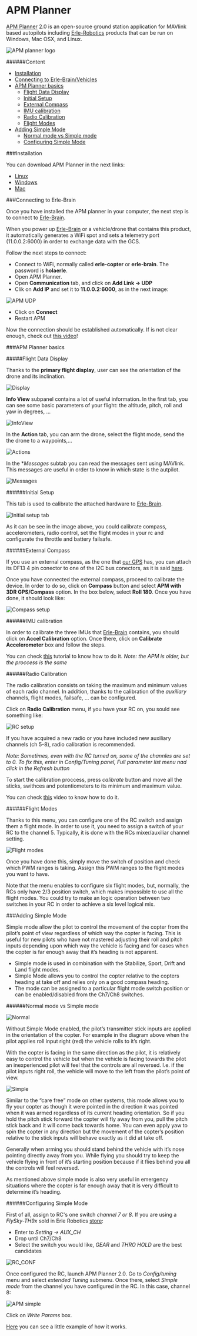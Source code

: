 # APM Planner

[APM Planner](http://planner2.ardupilot.com/) 2.0 is an open-source ground station application for MAVlink based autopilots including [Erle-Robotics](http://erlerobotics.com) products that can be run on Windows, Mac OSX, and Linux.

![APM planner logo](../img/GCS/apm_planner_logo.png)

######Content

* [Installation](#installation)
* [Connecting to Erle-Brain/Vehicles](#connecting-to-erle-brain)
* [APM Planner basics](#apm-planner-basics)
	* [Flight Data Display](#flight-data-display)
	* [Initial Setup](#initial-setup)
	* [External Compass](#external-compass)
	* [IMU calibration](#imu-calibration)
	* [Radio Calibration](#radio-calibration)
	* [Flight Modes](#flight-modes)
* [Adding Simple Mode](#adding-simple-mode) 
	* [Normal mode vs Simple mode](#normal-mode-vs-simple-mode)
	* [Configuring Simple Mode](#configuring-simple-mode)

###Installation

You can download APM Planner in the next links:

* [Linux](http://planner2.ardupilot.com/wiki/installation-for-linux/)
* [Windows](http://planner2.ardupilot.com/wiki/install-windows/)
* [Mac](http://planner2.ardupilot.com/wiki/mac-install/)

###Connecting to Erle-Brain

Once you have installed the APM planner in your computer, the next step is to connect to [Erle-Brain](http://erlerobotics.com/blog/erle-brain).

When you power up [Erle-Brain](http://erlerobotics.com/blog/erle-brain) or a vehicle/drone that contains this product, it automatically generates a WiFi spot and sets a telemetry port (11.0.0.2:6000) in order to exchange data with the GCS.

Follow the next steps to connect:

* Connect to WiFi, normally called **erle-copter** or **erle-brain**. The password is **holaerle**.
* Open APM Planner.
* Open **Communication** tab, and click on **Add Link -> UDP**
* Clik on **Add IP** and set it to **11.0.0.2:6000**, as in the next image:

![APM UDP](../img/GCS/apm_udp.png)

* Click on **Connect**
* Restart APM

Now the connection should be established automatically. If is not clear enough, check out [this video](https://www.youtube.com/watch?feature=player_detailpage&v=pKJyeTF_Qbo#t=69)!

###APM Planner basics

#####Flight Data Display

Thanks to the **primary flight display**, user can see the orientation of the drone and its inclination.

![Display](../img/GCS/apm_primary_display.png)

**Info View** subpanel contains a lot of useful information. In the first tab, you can see some basic parameters of your flight: the altitude, pitch, roll and yaw in degrees, ...

![InfoView](../img/GCS/apm_infoview.png)

In the **Action** tab, you can arm the drone, select the flight mode, send the the drone to a waypoints,...

![Actions](../img/GCS/apm_action.png)

In the **Messages* subtab you can read the messages sent using MAVlink. This messages are useful in order to know in which state is the autpilot.

![Messages](../img/GCS/apm_messages.png)

######Initial Setup

This tab is used to calibrate the attached hardware to [Erle-Brain](http://erlerobotics.com/blog/erle-brain).

![Initial setup tab](../img/GCS/apm_setup.png)

As it can be see in the image above, you could calibrate compass, accelerometers, radio control, set the flight modes in your rc and configurate the throttle and battery failsafe.

######External Compass

If you use an external compass, as the one that [our GPS](https://erlerobotics.com/blog/product/erle-gps-erle-ublox-gps-compass-kit/) has, you can attach its DF13 4 pin conector to one of the I2C bus conectors, as it is said [here](../hardware/setup/README.md#).

Once you have connected the external compass, proceed to calibrate the device. In order to do so, click on **Compass** button and select **APM with 3DR GPS/Compass** option. In the box below, select **Roll 180**. Once you have done, it should look like:

![Compass setup](../img/GCS/apm_compass.png)

######IMU calibration

In order to calibrate the three IMUs that [Erle-Brain](http://erlerobotics.com/blog/erle-brain) contains, you should click on **Accel Calibration** option. Once there, click on **Calibrate Accelerometer** box and follow the steps.

You can check [this](https://vimeo.com/56224615) tutorial to know how to do it.
*Note: the APM is older, but the proccess is the same*

######Radio Calibration

The radio calibration consists on taking the maximum and minimum values of each radio channel. In addition, thanks to the calibration of the _auxiliary_ channels, flight modes, failsafe, ... can be configured.

Click on **Radio Calibration** menu, if you have your RC on, you sould see something like:

![RC setup](../img/GCS/apm_rc.png)

If you have acquired a new radio or you have included new auxiliary channels (ch 5-8), radio calibration is recommended. 

*Note: Sometimes, even with the RC turned on, some of the channles are set to 0. To fix this, enter in _Config/Tuning_ panel, _Full parameter list_ menu nad click in the _Refresh_ button*

To start the calibration proccess, press *calibrate* button and move all the sticks, swithces and potentiometers to its minimum and maximum value.

You can check [this](https://www.youtube.com/watch?v=iUahfiWcSfY) video to know how to do it.

######Flight Modes

Thanks to this menu, you can configure one of the RC switch and assign them a flight mode. In order to use it, you need to assign a switch of your RC to the channel 5. Typically, it is done with the RCs mixer/auxiliar channel setting.

![Flight modes](../img/GCS/apm_flightmodes.png)

Once you have done this, simply move the switch of position and check which PWM ranges is taking. Assign this PWM ranges to the flight modes you want to have.

Note that the menu enables to configure six flight modes, but, normally, the RCs only have 2/3 position switch, which makes impossible to use all the flight modes. You could try to make an logic operation between two switches in your RC in order to achieve a six level logical mix.

###Adding Simple Mode

Simple mode allow the pilot to control the movement of the copter from the pilot’s point of view regardless of which way the copter is facing. This is useful for new pilots who have not mastered adjusting their roll and pitch inputs depending upon which way the vehicle is facing and for cases when the copter is far enough away that it’s heading is not apparent.

* Simple mode is used in combination with the Stabilize, Sport, Drift and Land flight modes.
* Simple Mode allows you to control the copter relative to the copters heading at take off and relies only on a good compass heading.
* The mode can be assigned to a particular flight mode switch position or can be enabled/disabled from the Ch7/Ch8 switches.

######Normal mode vs Simple mode

![Normal](http://copter.ardupilot.com/wp-content/uploads/sites/2/2012/12/NormalControls-1024x688.png)

Without Simple Mode enabled, the pilot’s transmitter stick inputs are applied in the orientation of the copter.  For example in the diagram above when the pilot applies roll input right (red) the vehicle rolls to it’s right.

With the copter is facing in the same direction as the pilot, it is relatively easy to control the vehicle but when the vehicle is facing towards the pilot an inexperienced pilot will feel that the controls are all reversed.  I.e. if the pilot inputs right roll, the vehicle will move to the left from the pilot’s point of view.

![Simple](http://copter.ardupilot.com/wp-content/uploads/sites/2/2012/12/SimpleModeControls-1024x766.png)

Similar to the “care free” mode on other systems, this mode allows you to fly your copter as though it were pointed in the direction it was pointed when it was armed regardless of its current heading orientation.  So if you hold the pitch stick forward the copter will fly away from you, pull the pitch stick back and it will come back towards home.  You can even apply yaw to spin the copter in any direction but the movement of the copter’s position relative to the stick inputs will behave exactly as it did at take off.

Generally when arming you should stand behind the vehicle with it’s nose pointing directly away from you.  While flying you should try to keep the vehicle flying in front of it’s starting position because if it flies behind you all the controls will feel reversed.

As mentioned above simple mode is also very useful in emergency situations where the copter is far enough away that it is very difficult to determine it’s heading.

######Configuring Simple Mode

First of all, assign to RC's one switch *channel 7 or 8*. If you are using a *FlySky-TH9x* sold in Erle Robotics [store](https://erlerobotics.com/blog/tienda/):

* Enter to *Setting -> AUX_CH*
* Drop until Ch7/Ch8
* Select the switch you would like, *GEAR* and *THRO HOLD* are the best candidates

![RC_CONF](../img/GCS/rc_conf.png)

Once configured the RC, launch APM Planner 2.0. Go to *Config/tuning* menu and select *extended Tuning* submenu. Once there, select *Simple mode* from the channel you have configured in the RC. In this case, channel 8:

![APM simple](../img/GCS/simple_mode.png)

Click on *Write Params* box. 

[Here](https://www.youtube.com/watch?v=JBKhGYKU_Z0) you can see a little example of how it works.


